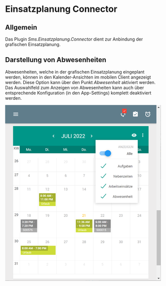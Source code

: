 # Einsatzplanung Connector

## Allgemein

Das Plugin *Sms.Einsatzplanung.Connector* dient zur Anbindung der grafischen Einsatzplanung.

## Darstellung von Abwesenheiten
Abwesenheiten, welche in der grafischen Einsatzplanung eingeplant werden, können in den Kalender-Ansichten im mobilen Client angezeigt werden. Diese Option kann über den Punkt *Abwesenheit* aktiviert werden.
Das Auswahlfeld zum Anzeigen von Abwesenheiten kann auch über entsprechende Konfiguration (in den App-Settings) komplett deaktiviert werden.

![Anzeige von Abwesenheiten im Kalender](img/absences_in_dashboard_calendar.png)
